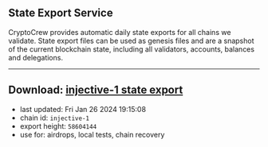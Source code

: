 ## State Export Service
CryptoCrew provides automatic daily state exports for all chains we validate. State export files can be used as genesis files and are a snapshot of the current blockchain state, including all validators, accounts, balances and delegations.

---
**Download: [injective-1 state export](https://dl.ccvalidators.com/SERVICE/injective/injective-1_export_58604144.json)**
---

- last updated: Fri Jan 26 2024 19:15:08
- chain id: `injective-1`
- export height: `58604144`
- use for: airdrops, local tests, chain recovery
